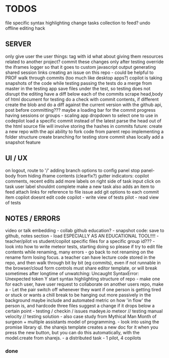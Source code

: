 TODOS
=====

file specific syntax highlighting
change tasks collection to feed?
undo offline editing hack


## SERVER

only give user the user things: tag with id
what about giving them resources related to another project?
commit these changes only after testing
override the iframes logger so that it goes to custom javascript output
generating shared session links
creating an issue on this repo - could be helpful to PROF
walk through commits (too much like desktop apps?)
copilot is taking snapshots of the code while testing
passing the tests do a merge from master in the testing app
save files under the test, so testing does not disrupt the editing
have a diff below each of the commits
scrape head,body of html document for testing
do a check with commit contents, if different create the blob and do a diff
against the current version with the github api, post before committing???
maybe a loading bar for the commit progress
having sessions or groups - scaling app
dropdown to select one to use in codepilot
load a specific commit instead of the latest
parse the head out of the html source file
will involve storing the hashes in commits
future: create a new repo with the api
ability to fork code from parent repo
implementing a folder structure
create branching for testing
store commit shas locally
add a snapshot feature


## UI / UX

on logout, route to '/'
adding branch options to config panel
stop panel-body from hiding iframe contents (clearfix?)
gutter indicators: copilot comments, recent edits
add more labels on right side of task input
click on task user label shouldnt complete
make a new task also adds an item to feed
attach links for reference to file issue
add git options to each commit item
copilot doesnt edit code
copilot - write view of tests
pilot - read view of tests


## NOTES / ERRORS

video or talk embedding - collab github education? - snapshot code: save to
github, notes section - load ESPECIALLY AS AN EDUCATIONAL TOOL!!!! -
teacher/pilot vs student/copilot specific files for a specific group id??? -
look into how to write meteor tests, starting doing so please if try to edit
file contents while renaming, many errors - go back to not renaming on the
rename form losing focus. a teacher can have lecture code stored in the repo,
and then walk through bit by bit (eg commits), even if not runnable in the
browser/cloud form controls must share editor template, or will break sometimes
after longtime of unwatching: Uncaught SyntaxError: Unexpected token Y start
syntax highlighting structure of repo - make one for each user, have user
request to collaborate on another users repo, make a - Let the pair switch off
whenever they want if one person is getting tired or stuck or wants a chill
break to be hanging out more passively in the background maybe include and
automated metric on how 'in flow' the person is, and hardcode three files
suggest a change if it drops below a certain point - testing / checkin / issues
madeye.io meteor // testing manual velocity // testing solution - also case
study from Mythical Man Month of surgeon + multiple assistants model of
programming. - look into using the promise library ql. the sharejs template
creates a new doc for it when you press the new button, but you can do this
automatically, with the model.create from sharejs. - a distributed task - 1
pilot, 4 copilots


### done

<!--
hardcode three files
set up iframe html
integrate feed hooks into tasks
make a test button, load buffer
save three buffers and load into iframe
form validation: chat, rename, task, commit
add 'repo' field to user
actual testing interface
handle null filename better
sorting files alphabetically
show which commit owner
make welcome template seperate, less wide
writing to the contents of a sharejs document
integrate feed hooks into commits
loading content from a repo into files, then docs
make show / hide (hide completed) button
bug - clicking on box doesnt disable it??
EDITING GITHUB PERMISSION REQUESTS:
testing out pushing to an existing repo
loading a repos content, commit history
reconfigure public only repos
change template based on roles
making the task items more usable
conflict with sharejs and docs??? renaming to files
make a fake github account, collab with me
probably something to do with using autopublish
listiing a users repos / 'collabable'
removing login with email (just github)
have a link to rename or edit the project files...
refactor authentication code - methods
looking at roles, changing editing profiles
make login info pop to the left | align it right
deleting and renaming button (NOW DOES) work
chat: only show initials for briefness?
github integration
make message box look nicer
remove autopublish, p/s specific datasets
have partially curved border, lower ace
make prompt to open new file on close
color rename/delete buttons on hover
if no files yet, say clicknew in list
squash preforked git history
make the chat list nicer
hard to get collab or contributor repos.
insert a better glyph for the current file
make settings panel info boex success?
tabbed user interface - elseif in meteor?
or rather how to do some routing in meteor
clicking on a file should go to edit tab
making a message with the commit
just make rename field focus a function
when make a newfile, autofocus rename
autofocus namefield on rename
clean up css duplication rules
option to pick roles
basic roles management
refactor on repoName
choose target from list of on github
sort owned and all other editable repos
-->
